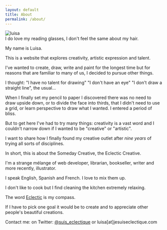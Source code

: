 ```yaml
---
layout: default
title: About
permalink: /about/
---
```


<img class="portrait" src="{{ site.baseurl }}/assets/img/luisafer.jpg" alt="luisa"> <br>
<span class="caption">I do love my reading glasses, I don't feel the same about my hair. </span>

My name is Luisa.

This is a website that explores creativity, artistic expression and talent. 

I've wanted to create, draw, write and paint for the longest time but for reasons that are familiar to many of us, I decided to pursue other things. 

I thought:
"I have no talent for drawing" "I don't have an eye" "I don't draw a straight line", the usual...

When I finally set my pencil to paper I discovered there was no need to draw upside down, or to divide the face into thirds, that I didn't need to use a grid, or learn perspective to draw what I wanted. I entered a period of bliss.

But to get here I've had to try many things: creativity is a vast word and I couldn't narrow down if I wanted to be "creative" or "artistic".

I want to share how I finally found my creative outlet after *nine years* of trying all sorts of disciplines.  

In short, this is about the Someday Creative, the Eclectic Creative. 

I'm a strange mélange of web developer, librarian, bookseller, writer and more recently, illustrator. 

 I speak English, Spanish and French. I love to mix them up.

 I don't like to cook but I find cleaning the kitchen extremely relaxing. 

 The word [Eclectic](http://geniscarreras.com/philographics/#/eclecticism/) is my compass.

If I have to pick one goal it would be to create and to appreciate other people's beautiful creations. 



<!--I give up on that. I tend to blog in Spanish and French sometimes.

I've had many blogs. One ran for 8 years. 
I tried all the platforms: Blogger, Typepad, WordPress both the free and the hosted version and Tumblr.
After I closed the 8 year old blog I could never feel at home. I was always afraid I would lose my content, or that it would be impossible to export. Tumblr being the most recent example.

So using my front-end skills and a lot of patience, I decided to give Jekyll a try. My site will always be with me. Though at the moment I'm hosting it on Github pages, if Github pulls [another](http://online.wsj.com/articles/harassment-claims-make-startup-github-grow-up-1405639553) funny stunt, I can simply grab all my files and put them elsewhere.


To calm my obsessions [I illustrate.](http://miraenmiburbuja.tumblr.com) -->



Contact me:
on Twitter: [@suis_eclectique](http://twitter.com/suis_eclectique)
or luisa[at]jesuiseclectique.com

